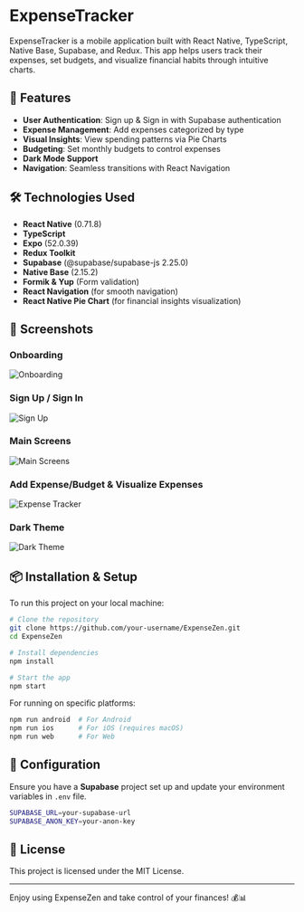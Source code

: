 # ExpenseTracker

ExpenseTracker is a mobile application built with React Native, TypeScript, Native Base, Supabase, and Redux. This app helps users track their expenses, set budgets, and visualize financial habits through intuitive charts.

## 🚀 Features
- **User Authentication**: Sign up & Sign in with Supabase authentication
- **Expense Management**: Add expenses categorized by type
- **Visual Insights**: View spending patterns via Pie Charts
- **Budgeting**: Set monthly budgets to control expenses
- **Dark Mode Support**
- **Navigation**: Seamless transitions with React Navigation

## 🛠️ Technologies Used
- **React Native** (0.71.8)
- **TypeScript**
- **Expo** (52.0.39)
- **Redux Toolkit**
- **Supabase** (@supabase/supabase-js 2.25.0)
- **Native Base** (2.15.2)
- **Formik & Yup** (Form validation)
- **React Navigation** (for smooth navigation)
- **React Native Pie Chart** (for financial insights visualization)

## 📸 Screenshots
### Onboarding
![Onboarding](https://github.com/Vladimir-Ciuculescu/ExpenseZen/assets/97725392/c55042f8-479c-4ea9-8f39-4a85669ae828)

### Sign Up / Sign In
![Sign Up](https://github.com/Vladimir-Ciuculescu/ExpenseZen/assets/97725392/c59b801f-126a-4b0a-a50d-38826b88dff3)

### Main Screens
![Main Screens](https://github.com/Vladimir-Ciuculescu/ExpenseZen/assets/97725392/2b181473-3273-4b6b-9558-6cee375a3f6d)

### Add Expense/Budget & Visualize Expenses
![Expense Tracker](https://github.com/Vladimir-Ciuculescu/ExpenseZen/assets/97725392/087af75d-3d1d-4789-a6a5-1cf888a10633)

### Dark Theme
![Dark Theme](https://github.com/Vladimir-Ciuculescu/ExpenseZen/assets/97725392/925b9310-507c-401a-b02f-fe19aa30f754)

## 📦 Installation & Setup
To run this project on your local machine:
```sh
# Clone the repository
git clone https://github.com/your-username/ExpenseZen.git
cd ExpenseZen

# Install dependencies
npm install

# Start the app
npm start
```

For running on specific platforms:
```sh
npm run android  # For Android
npm run ios      # For iOS (requires macOS)
npm run web      # For Web
```

## 🔧 Configuration
Ensure you have a **Supabase** project set up and update your environment variables in `.env` file.

```sh
SUPABASE_URL=your-supabase-url
SUPABASE_ANON_KEY=your-anon-key
```

## 📜 License
This project is licensed under the MIT License.

---
Enjoy using ExpenseZen and take control of your finances! 💰📊
